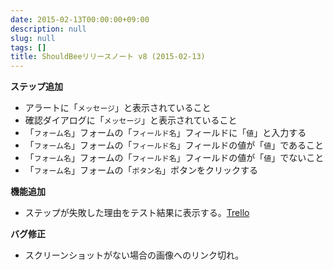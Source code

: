 ```yaml
---
date: 2015-02-13T00:00:00+09:00
description: null
slug: null
tags: []
title: ShouldBeeリリースノート v8 (2015-02-13)
---
```


__ステップ追加__

* アラートに「`メッセージ`」と表示されていること
* 確認ダイアログに「`メッセージ`」と表示されていること
* 「`フォーム名`」フォームの「`フィールド名`」フィールドに「`値`」と入力する
* 「`フォーム名`」フォームの「`フィールド名`」フィールドの値が「`値`」であること
* 「`フォーム名`」フォームの「`フィールド名`」フィールドの値が「`値`」でないこと
* 「`フォーム名`」フォームの「`ボタン名`」ボタンをクリックする

__機能追加__

* ステップが失敗した理由をテスト結果に表示する。[Trello](https://trello.com/c/q8NSTXpM/19--)

__バグ修正__

* スクリーンショットがない場合の画像へのリンク切れ。

